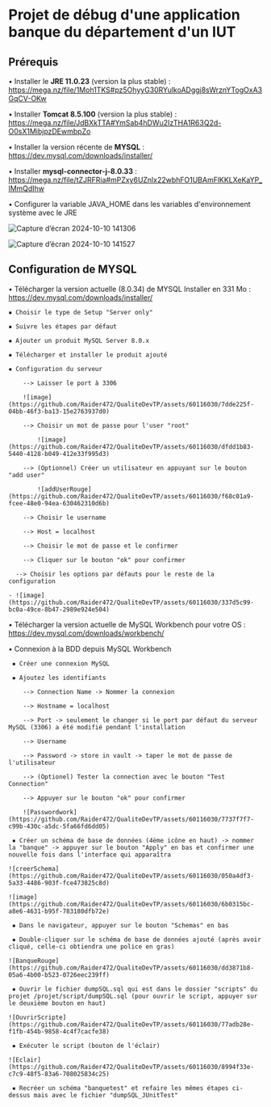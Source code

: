 # Projet de débug d'une application banque du département d'un IUT

## Prérequis

• Installer le **JRE 11.0.23** (version la plus stable) : https://mega.nz/file/1Moh1TKS#pz5OhyyG30RYulkoADggj8sWrznYTogOxA3GqCV-OKw

• Installer **Tomcat 8.5.100** (version la plus stable) : https://mega.nz/file/JdBXkTTA#YmSab4hDWu2IzTHA1R63Q2d-O0sX1MibjpzDEwmbpZo

• Installer la version récente de **MYSQL** : 
https://dev.mysql.com/downloads/installer/

• Installer **mysql-connector-j-8.0.33** : https://mega.nz/file/tZJRFRia#mPZxy6UZnlx22wbhFO1UBAmFlKKLXeKaYP_lMmQdIhw

• Configurer la variable JAVA_HOME dans les variables d'environnement système avec le JRE

![Capture d’écran 2024-10-10 141306](https://github.com/user-attachments/assets/c0674123-fcfc-40c5-a91d-d6ed1bc5448f)

![Capture d’écran 2024-10-10 141527](https://github.com/user-attachments/assets/c3e2578e-494a-4a78-8e1b-bd8ff27ee257)


## Configuration de MYSQL

• Télécharger la version actuelle (8.0.34) de MYSQL Installer en 331 Mo : https://dev.mysql.com/downloads/installer/ 

	▪ Choisir le type de Setup "Server only"
 
	▪ Suivre les étapes par défaut
 
	▪ Ajouter un produit MySQL Server 8.0.x
 
	▪ Télécharger et installer le produit ajouté
 
	▪ Configuration du serveur
 
		--> Laisser le port à 3306
  
 		![image](https://github.com/Raider472/QualiteDevTP/assets/60116030/7dde225f-04bb-46f3-ba13-15e2763937d0)
   
		--> Choisir un mot de passe pour l'user "root"
  
    		![image](https://github.com/Raider472/QualiteDevTP/assets/60116030/dfdd1b83-5440-4128-b049-412e33f995d3)
      
		--> (Optionnel) Créer un utilisateur en appuyant sur le bouton "add user"
  
    		![addUserRouge](https://github.com/Raider472/QualiteDevTP/assets/60116030/f68c01a9-fcee-48e0-94ea-630462310d6b)
      
		--> Choisir le username
  
		--> Host = localhost
  
		--> Choisir le mot de passe et le confirmer
  
		--> Cliquer sur le bouton "ok" pour confirmer
  
	  --> Choisir les options par défauts pour le reste de la configuration
   
   	- ![image](https://github.com/Raider472/QualiteDevTP/assets/60116030/337d5c99-bc0a-49ce-8b47-2989e924e504)


• Télécharger la version actuelle de MySQL Workbench pour votre OS : https://dev.mysql.com/downloads/workbench/

• Connexion à la BDD depuis MySQL Workbench

	 ▪ Créer une connexion MySQL
  
	 ▪ Ajoutez les identifiants
  
		--> Connection Name -> Nommer la connexion
  
		--> Hostname = localhost
  
		--> Port -> seulement le changer si le port par défaut du serveur MySQL (3306) a été modifié pendant l'installation
  
		--> Username
  
		--> Password -> store in vault -> taper le mot de passe de l'utilisateur
  
		--> (Optionel) Tester la connection avec le bouton "Test Connection"
  
		--> Appuyer sur le bouton "ok" pour confirmer
  
  		![Passwordwork](https://github.com/Raider472/QualiteDevTP/assets/60116030/7737f7f7-c99b-430c-a5dc-5fa66fd6dd05)
    
	 ▪ Créer un schéma de base de données (4ème icône en haut) -> nommer la "banque" -> appuyer sur le bouton "Apply" en bas et confirmer une nouvelle fois dans l'interface qui apparaîtra
  
   	![creerSchema](https://github.com/Raider472/QualiteDevTP/assets/60116030/050a4df3-5a33-4486-903f-fce473825c8d)
    
   	![image](https://github.com/Raider472/QualiteDevTP/assets/60116030/6b0315bc-a8e6-4631-b95f-783180dfb72e)
    
	 ▪ Dans le navigateur, appuyer sur le bouton "Schemas" en bas
  
	 ▪ Double-cliquer sur le schéma de base de données ajouté (après avoir cliqué, celle-ci obtiendra une police en gras)
  
   	![BanqueRouge](https://github.com/Raider472/QualiteDevTP/assets/60116030/dd3871b8-05a6-4b00-b523-0726eec239ff)
    
	 ▪ Ouvrir le fichier dumpSQL.sql qui est dans le dossier "scripts" du projet /projet/script/dumpSQL.sql (pour ouvrir le script, appuyer sur le deuxième bouton en haut)
  
   	![OuvrirScripte](https://github.com/Raider472/QualiteDevTP/assets/60116030/77adb28e-f1fb-454b-9858-4c4f7cacfe38)
    
	 ▪ Exécuter le script (bouton de l'éclair)
  
   	![Eclair](https://github.com/Raider472/QualiteDevTP/assets/60116030/8994f33e-c7c9-48f5-83a6-708025834c25)
    
	 ▪ Recréer un schéma "banquetest" et refaire les mêmes étapes ci-dessus mais avec le fichier "dumpSQL_JUnitTest"
